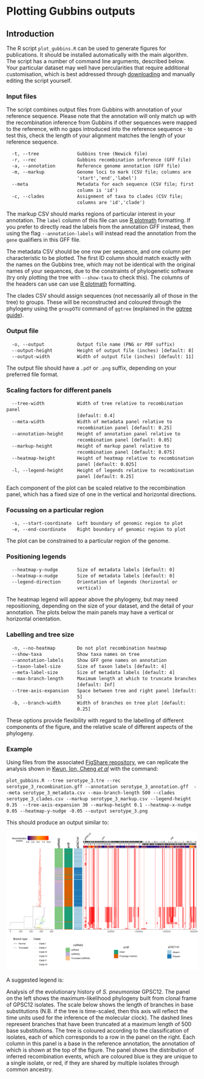 # Plotting Gubbins outputs

## Introduction

The R script `plot_gubbins.R` can be used to generate figures for publications. It should be installed automatically with the main algorithm. The script has a number of command line arguments, described below. Your particular dataset may well have percularities that require additional customisation, which is best addressed through [downloading](R/scripts/plot_gubbins.R) and manually editing the script yourself.

### Input files

The script combines output files from Gubbins with annotation of your reference sequence. Please note that the annotation will only match up with the recombination inference from Gubbins if other sequences were mapped to the reference, with no gaps introduced into the reference sequence - to test this, check the length of your alignment matches the length of your reference sequence.

```
  -t, --tree              Gubbins tree (Newick file)
  -r, --rec               Gubbins recombination inference (GFF file)
  -a, --annotation        Reference genome annotation (GFF file)
  -m, --markup            Genome loci to mark (CSV file; columns are
                          'start','end','label')
  --meta                  Metadata for each sequence (CSV file; first
                          column is 'id')
  -c, --clades            Assignment of taxa to clades (CSV file;
                          columns are 'id','clade')
```

The markup CSV should marks regions of particular interest in your annotation. The `label` column of this file can use [R plotmath](https://stat.ethz.ch/R-manual/R-devel/library/grDevices/html/plotmath.html) formatting. If you prefer to directly read the labels from the annotation GFF instead, then using the flag `--annotation-labels` will instead read the annotation from the `gene` qualifiers in this GFF file.

The metadata CSV should be one row per sequence, and one column per characteristic to be plotted. The first ID column should match exactly with the names on the Gubbins tree, which may not be identical with the original names of your sequences, due to the constraints of phylogenetic software (try only plotting the tree with `--show-taxa` to check this). The columns of the headers can use can use [R plotmath](https://stat.ethz.ch/R-manual/R-devel/library/grDevices/html/plotmath.html) formatting.

The clades CSV should assign sequences (not necessarily all of those in the tree) to groups. These will be reconstructed and coloured through the phylogeny using the `groupOTU` command of `ggtree` (explained in the [ggtree guide](https://yulab-smu.top/treedata-book/chapter4.html)).

### Output file

```
  -o, --output            Output file name (PNG or PDF suffix)
  --output-height         Height of output file (inches) [default: 8]
  --output-width          Width of output file (inches) [default: 11]

```

The output file should have a `.pdf` or `.png` suffix, depending on your preferred file format.

### Scaling factors for different panels

```
  --tree-width            Width of tree relative to recombination panel
                          [default: 0.4]
  --meta-width            Width of metadata panel relative to
                          recombination panel [default: 0.25]
  --annotation-height     Height of annotation panel relative to
                          recombination panel [default: 0.05]
  --markup-height         Height of markup panel relative to
                          recombination panel [default: 0.075]
  --heatmap-height        Height of heatmap relative to recombination
                          panel [default: 0.025]
  -l, --legend-height     Height of legends relative to recombination
                          panel [default: 0.25]

```

Each component of the plot can be scaled relative to the recombination panel, which has a fixed size of one in the vertical and horizontal directions.

### Focussing on a particular region

```
  -s, --start-coordinate  Left boundary of genomic region to plot
  -e, --end-coordinate    Right boundary of genomic region to plot
```

The plot can be constrained to a particular region of the genome.

### Positioning legends

```
  --heatmap-y-nudge       Size of metadata labels [default: 0]
  --heatmap-x-nudge       Size of metadata labels [default: 0]
  --legend-direction      Orientation of legends (horizontal or
                          vertical)
```

The heatmap legend will appear above the phylogeny, but may need repositioning, depending on the size of your dataset, and the detail of your annotation. The plots below the main panels may have a vertical or horizontal orientation.

### Labelling and tree size

```
  -n, --no-heatmap        Do not plot recombination heatmap
  --show-taxa             Show taxa names on tree
  --annotation-labels     Show GFF gene names on annotation
  --taxon-label-size      Size of taxon labels [default: 4]
  --meta-label-size       Size of metadata labels [default: 4]
  --max-branch-length     Maximum length at which to truncate branches
                          [default: Inf]
  --tree-axis-expansion   Space between tree and right panel [default:
                          5]
  -b, --branch-width      Width of branches on tree plot [default:
                          0.25]
```

These options provide flexibility with regard to the labelling of different components of the figure, and the relative scale of different aspects of the phylogeny.

### Example

Using files from the associated [FigShare repository](https://figshare.com/account/projects/130637/articles/24117117), we can replicate the analysis shown in [Kwun, Ion, Cheng *et al*](https://genomemedicine.biomedcentral.com/articles/10.1186/s13073-022-01147-2) with the command:

```
plot_gubbins.R --tree serotype_3.tre --rec serotype_3_recombination.gff --annotation serotype_3_annotation.gff  --meta serotype_3_metadata.csv --max-branch-length 500 --clades serotype_3_clades.csv --markup serotype_3_markup.csv --legend-height 0.35  --tree-axis-expansion 30 --markup-height 0.1 --heatmap-x-nudge 0.05 --heatmap-y-nudge -0.05 --output serotype_3.png
```

This should produce an output similar to:

![](serotype_3.png)

A suggested legend is:

Analysis of the evolutionary history of *S. pneumoniae* GPSC12. The panel on the left shows the maximum-likelihood phylogeny built from clonal frame of GPSC12 isolates. The scale below shows the length of branches in base substitutions (N.B. if the tree is time-scaled, then this axis will reflect the time units used for the inference of the molecular clock). The dashed lines represent branches that have been truncated at a maximum length of 500 base substitutions. The tree is coloured according to the classification of isolates, each of which corresponds to a row in the panel on the right. Each column in this panel is a base in the reference annotation, the annotation of which is shown at the top of the figure. The panel shows the distribution of inferred recombination events, which are coloured blue is they are unique to a single isolate, or red, if they are shared by multiple isolates through common ancestry.
